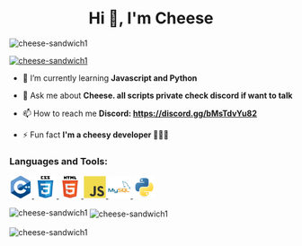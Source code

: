 <h1 align="center">Hi 🧀, I'm Cheese</h1>
<p align="left"> <img src="https://komarev.com/ghpvc/?username=cheese-sandwich1&label=Profile%20views&color=0e75b6&style=flat" alt="cheese-sandwich1" /> </p>

<p align="left"> <a href="https://github.com/ryo-ma/github-profile-trophy"><img src="https://github-profile-trophy.vercel.app/?username=cheese-sandwich1" alt="cheese-sandwich1" /></a> </p>

- 🌱 I’m currently learning **Javascript and Python**

- 💬 Ask me about **Cheese. all scripts private check discord if want to talk**

- 📫 How to reach me **Discord: https://discord.gg/bMsTdvYu82** 

- ⚡ Fun fact **I'm a cheesy developer 🧀🧀🧀**



<h3 align="left">Languages and Tools:</h3>
<p align="left"> <a href="https://www.w3schools.com/cpp/" target="_blank" rel="noreferrer"> <img src="https://raw.githubusercontent.com/devicons/devicon/master/icons/cplusplus/cplusplus-original.svg" alt="cplusplus" width="40" height="40"/> </a> <a href="https://www.w3schools.com/css/" target="_blank" rel="noreferrer"> <img src="https://raw.githubusercontent.com/devicons/devicon/master/icons/css3/css3-original-wordmark.svg" alt="css3" width="40" height="40"/> </a> <a href="https://www.w3.org/html/" target="_blank" rel="noreferrer"> <img src="https://raw.githubusercontent.com/devicons/devicon/master/icons/html5/html5-original-wordmark.svg" alt="html5" width="40" height="40"/> </a> <a href="https://developer.mozilla.org/en-US/docs/Web/JavaScript" target="_blank" rel="noreferrer"> <img src="https://raw.githubusercontent.com/devicons/devicon/master/icons/javascript/javascript-original.svg" alt="javascript" width="40" height="40"/> </a> <a href="https://www.mysql.com/" target="_blank" rel="noreferrer"> <img src="https://raw.githubusercontent.com/devicons/devicon/master/icons/mysql/mysql-original-wordmark.svg" alt="mysql" width="40" height="40"/> </a> <a href="https://www.python.org" target="_blank" rel="noreferrer"> <img src="https://raw.githubusercontent.com/devicons/devicon/master/icons/python/python-original.svg" alt="python" width="40" height="40"/> </a> </p>

<p><img align="left" src="https://github-readme-stats.vercel.app/api/top-langs?username=cheese-sandwich1&show_icons=true&locale=en&layout=compact" alt="cheese-sandwich1" /></p>

<p>&nbsp;<img align="center" src="https://github-readme-stats.vercel.app/api?username=cheese-sandwich1&show_icons=true&locale=en" alt="cheese-sandwich1" /></p>

<p><img align="center" src="https://github-readme-streak-stats.herokuapp.com/?user=cheese-sandwich1&" alt="cheese-sandwich1" /></p>
